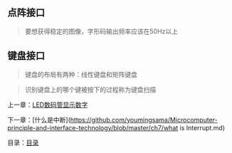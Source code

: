 ## 点阵接口

> 要想获得稳定的图像，字形码输出频率应该在50Hz以上

## 键盘接口

> 键盘的布局有两种：线性键盘和矩阵键盘

> 识别键盘上的哪个键被按下的过程称为键盘扫描





上一章：[LED数码管显示数字](https://github.com/youmingsama/Microcomputer-principle-and-interface-technology/blob/master/ch6/LED.md)

下一章：[什么是中断](https://github.com/youmingsama/Microcomputer-principle-and-interface-technology/blob/master/ch7/what is Interrupt.md)

目录：[目录](https://github.com/youmingsama/Microcomputer-principle-and-interface-technology/blob/master/catalog/catalog.md)